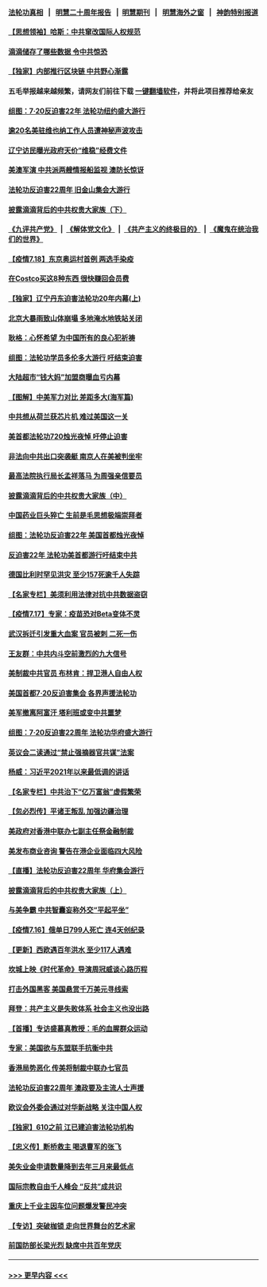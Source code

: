 #### [法轮功真相](https://github.com/gfw-breaker/truth/blob/master/README.md?t=0) &nbsp;&nbsp;|&nbsp;&nbsp; [明慧二十周年报告](https://github.com/gfw-breaker/mh-reports/blob/master/README.md?t=0) &nbsp;&nbsp;|&nbsp;&nbsp;[明慧期刊](https://github.com/gfw-breaker/mh-qikan) &nbsp;&nbsp;|&nbsp;&nbsp; [明慧海外之窗](https://github.com/gfw-breaker/mh-news/blob/master/README.md?t=0) &nbsp;&nbsp;|&nbsp;&nbsp; [神韵特别报道](https://github.com/gfw-breaker/mh-news/blob/master/shenyun.md?t=0)
#### [【思想领袖】哈斯：中共窜改国际人权规范](../pages/nf4514/n13053647.md?t=07191801) 
#### [滴滴储存了哪些数据 令中共惊恐](../pages/nf4514/n13097858.md?t=07191801) 
#### [【独家】内部推行区块链 中共野心渐露](../pages/nf4514/n13094145.md?t=07191801) 
#### 五毛举报越来越频繁，请网友们前往下载 [一键翻墙软件](https://github.com/gfw-breaker/ssr-accounts)，并将此项目推荐给亲友
#### [组图：7·20反迫害22年 法轮功纽约盛大游行](../pages/nf4514/n13097490.md?t=07191801) 
#### [逾20名美驻维也纳工作人员遭神秘声波攻击](../pages/nf4514/n13097477.md?t=07191801) 
#### [辽宁访民曝光政府天价“维稳”经费文件](../pages/nf4514/n13097268.md?t=07191801) 
#### [美澳军演 中共派两艘情报船监视 澳防长惊讶](../pages/nf4514/n13097237.md?t=07191801) 
#### [法轮功反迫害22周年 旧金山集会大游行](../pages/nf4514/n13096773.md?t=07191801) 
#### [披露滴滴背后的中共权贵大家族（下）](../pages/nf4514/n13094113.md?t=07191801) 
#### [《九评共产党》](https://github.com/begood0513/9ping.md/blob/master/README.md) &nbsp;|&nbsp; [《解体党文化》](../../../../jtdwh.md/blob/master/README.md)  &nbsp;|&nbsp; [《共产主义的终极目的》](../../../../gczydzjmd.md/blob/master/README.md) &nbsp;|&nbsp; [《魔鬼在统治我们的世界》](../../../../mgztzwmdsj.md/blob/master/README.md) 
#### [【疫情7.18】东京奥运村首例 两选手染疫](../pages/nf4514/n13096752.md?t=07191801) 
#### [在Costco买这8种东西 很快赚回会员费](../pages/nf4514/n13089640.md?t=07191801) 
#### [【独家】辽宁丹东迫害法轮功20年内幕(上)](../pages/nf4514/n13089103.md?t=07191801) 
#### [北京大暴雨致山体崩塌 多地淹水地铁站关闭](../pages/nf4514/n13096568.md?t=07191801) 
#### [耿格：心怀希望 为中国所有的良心犯祈祷](../pages/nf4514/n13096417.md?t=07191801) 
#### [组图：法轮功学员多伦多大游行 吁结束迫害](../pages/nf4514/n13096311.md?t=07191801) 
#### [大陆超市“钱大妈”加盟商曝血亏内幕](../pages/nf4514/n13096080.md?t=07191801) 
#### [【图解】中美军力对比 差距多大(海军篇)](../pages/nf4514/n13091904.md?t=07191801) 
#### [中共想从荷兰获芯片机 难过美国这一关](../pages/nf4514/n13095864.md?t=07191801) 
#### [美首都法轮功720烛光夜悼 吁停止迫害](../pages/nf4514/n13095574.md?t=07191801) 
#### [非法向中共出口突袭艇 南京人在美被判坐牢](../pages/nf4514/n13095544.md?t=07191801) 
#### [最高法院执行局长孟祥落马 为周强亲信要员](../pages/nf4514/n13095758.md?t=07191801) 
#### [披露滴滴背后的中共权贵大家族（中）](../pages/nf4514/n13094096.md?t=07191801) 
#### [中国药业巨头猝亡 生前是毛思想极端崇拜者](../pages/nf4514/n13095676.md?t=07191801) 
#### [组图：法轮功反迫害22年 美国首都烛光夜悼](../pages/nf4514/n13094603.md?t=07191801) 
#### [反迫害22年 法轮功美首都游行吁结束中共](../pages/nf4514/n13094283.md?t=07191801) 
#### [德国比利时罕见洪灾 至少157死逾千人失踪](../pages/nf4514/n13095530.md?t=07191801) 
#### [【名家专栏】美须利用法律对抗中共数据盗窃](../pages/nf4514/n13090954.md?t=07191801) 
#### [【疫情7.17】专家：疫苗恐对Beta变体不灵](../pages/nf4514/n13095336.md?t=07191801) 
#### [武汉拆迁引发重大血案 官员被刺 二死一伤](../pages/nf4514/n13094713.md?t=07191801) 
#### [王友群：中共内斗空前激烈的九大信号](../pages/nf4514/n13094266.md?t=07191801) 
#### [美制裁中共官员 布林肯：捍卫港人自由人权](../pages/nf4514/n13094295.md?t=07191801) 
#### [美国首都7·20反迫害集会 各界声援法轮功](../pages/nf4514/n13093900.md?t=07191801) 
#### [美军撤离阿富汗 塔利班或变中共噩梦](../pages/nf4514/n13094370.md?t=07191801) 
#### [组图：7·20反迫害22周年 法轮功华府盛大游行](../pages/nf4514/n13094319.md?t=07191801) 
#### [英议会二读通过“禁止强摘器官共谋”法案](../pages/nf4514/n13094147.md?t=07191801) 
#### [杨威：习近平2021年以来最低调的讲话](../pages/nf4514/n13094137.md?t=07191801) 
#### [【名家专栏】中共治下“亿万富翁”虚假繁荣](../pages/nf4514/n13090860.md?t=07191801) 
#### [【忽必烈传】平诸王叛乱 加强边疆治理](../pages/nf4514/n13071964.md?t=07191801) 
#### [美政府对香港中联办七副主任祭金融制裁](../pages/nf4514/n13093952.md?t=07191801) 
#### [美发布商业咨询 警告在港企业面临四大风险](../pages/nf4514/n13093863.md?t=07191801) 
#### [【直播】法轮功反迫害22周年 华府集会游行](../pages/nf4514/n13086810.md?t=07191801) 
#### [披露滴滴背后的中共权贵大家族（上）](../pages/nf4514/n13093989.md?t=07191801) 
#### [与美争霸 中共智囊妄称外交“平起平坐”](../pages/nf4514/n13087656.md?t=07191801) 
#### [【疫情7.16】俄单日799人死亡 连4天创纪录](../pages/nf4514/n13093112.md?t=07191801) 
#### [【更新】西欧遇百年洪水 至少117人遇难](../pages/nf4514/n13090843.md?t=07191801) 
#### [坎城上映《时代革命》导演周冠威谈心路历程](../pages/nf4514/n13092410.md?t=07191801) 
#### [打击外国黑客 美国悬赏千万美元寻线索](../pages/nf4514/n13092759.md?t=07191801) 
#### [拜登：共产主义是失败体系 社会主义也没出路](../pages/nf4514/n13092437.md?t=07191801) 
#### [【首播】专访盛慕真教授：毛的血腥群众运动](../pages/nf4514/n13091782.md?t=07191801) 
#### [专家：美国欲与东盟联手抗衡中共](../pages/nf4514/n13091986.md?t=07191801) 
#### [香港局势恶化 传美将制裁中联办七官员](../pages/nf4514/n13092036.md?t=07191801) 
#### [法轮功反迫害22周年 澳政要及主流人士声援](../pages/nf4514/n13090065.md?t=07191801) 
#### [欧议会外委会通过对华新战略 关注中国人权](../pages/nf4514/n13091868.md?t=07191801) 
#### [【独家】610之前 江已建迫害法轮功机构](../pages/nf4514/n13072624.md?t=07191801) 
#### [【忠义传】断桥救主 喝退曹军的张飞](../pages/nf4514/n13077166.md?t=07191801) 
#### [美失业金申请数量降到去年三月来最低点](../pages/nf4514/n13091955.md?t=07191801) 
#### [国际宗教自由千人峰会 “反共”成共识](../pages/nf4514/n13091403.md?t=07191801) 
#### [重庆上千业主因车位问题爆发警民冲突](../pages/nf4514/n13091682.md?t=07191801) 
#### [【专访】突破枷锁 走向世界舞台的艺术家](../pages/nf4514/n13089031.md?t=07191801) 
#### [前国防部长梁光烈 缺席中共百年党庆](../pages/nf4514/n13091551.md?t=07191801) 

----
#### [ >>> 更早内容 <<< ](../indexes/nf4514-earlier.md)
